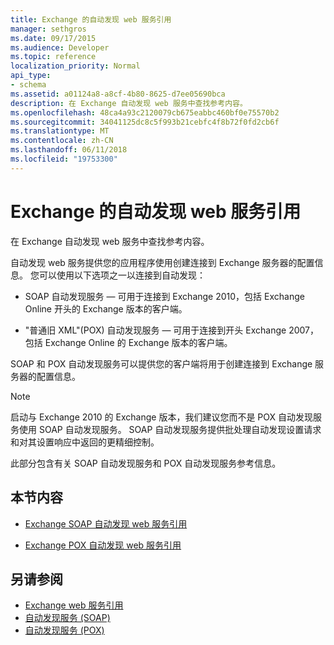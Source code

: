 ```yaml
---
title: Exchange 的自动发现 web 服务引用
manager: sethgros
ms.date: 09/17/2015
ms.audience: Developer
ms.topic: reference
localization_priority: Normal
api_type:
- schema
ms.assetid: a01124a8-a8cf-4b80-8625-d7ee05690bca
description: 在 Exchange 自动发现 web 服务中查找参考内容。
ms.openlocfilehash: 48ca4a93c2120079cb675eabbc460bf0e75570b2
ms.sourcegitcommit: 34041125dc8c5f993b21cebfc4f8b72f0fd2cb6f
ms.translationtype: MT
ms.contentlocale: zh-CN
ms.lasthandoff: 06/11/2018
ms.locfileid: "19753300"
---
```

# <a name="autodiscover-web-service-reference-for-exchange"></a>Exchange 的自动发现 web 服务引用

在 Exchange 自动发现 web 服务中查找参考内容。
  
自动发现 web 服务提供您的应用程序使用创建连接到 Exchange 服务器的配置信息。 您可以使用以下选项之一以连接到自动发现：
  
- SOAP 自动发现服务 — 可用于连接到 Exchange 2010，包括 Exchange Online 开头的 Exchange 版本的客户端。
    
- "普通旧 XML"(POX) 自动发现服务 — 可用于连接到开头 Exchange 2007，包括 Exchange Online 的 Exchange 版本的客户端。 
    
SOAP 和 POX 自动发现服务可以提供您的客户端将用于创建连接到 Exchange 服务器的配置信息。
  
> [!NOTE]
> 启动与 Exchange 2010 的 Exchange 版本，我们建议您而不是 POX 自动发现服务使用 SOAP 自动发现服务。 SOAP 自动发现服务提供批处理自动发现设置请求和对其设置响应中返回的更精细控制。 
  
此部分包含有关 SOAP 自动发现服务和 POX 自动发现服务参考信息。
  
## <a name="in-this-section"></a>本节内容
<a name="bk_InThisSection"> </a>

- [Exchange SOAP 自动发现 web 服务引用](soap-autodiscover-web-service-reference-for-exchange.md)
    
- [Exchange POX 自动发现 web 服务引用](pox-autodiscover-web-service-reference-for-exchange.md)
    
## <a name="see-also"></a>另请参阅

- [Exchange web 服务引用](web-services-reference-for-exchange.md)
- [自动发现服务 (SOAP)](http://msdn.microsoft.com/library/e24d1a1f-0d20-4bd9-ae4c-9112ecacea78%28Office.15%29.aspx)
- [自动发现服务 (POX)](http://msdn.microsoft.com/library/13c54de3-a91c-4424-8732-99dd8f2162ec%28Office.15%29.aspx)
    

